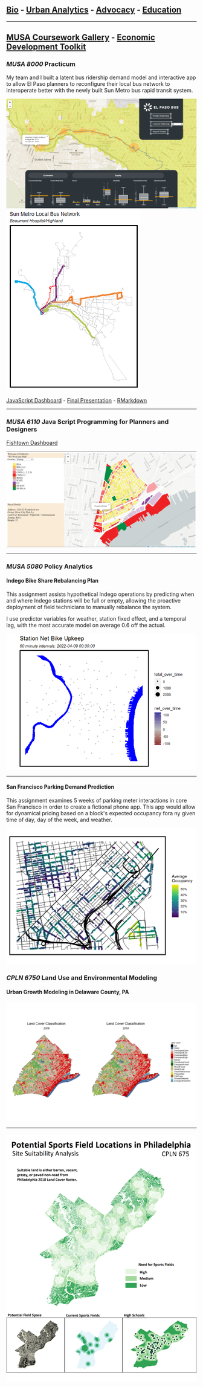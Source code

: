 ## [Bio](/index.md) - [Urban Analytics](/portfolio.md) - [Advocacy](/advocacy.md) - [Education](/education.md) 

---
## [MUSA Coursework Gallery](/portfolio.md) - [Economic Development Toolkit](edt.md)

### _MUSA 8000_ Practicum




My team and I built a latent bus ridership demand model and interactive app to allow El Paso planners to reconfigure their local bus network to interoperate better with the newly built Sun Metro bus rapid transit system.


<img src="images/sunmetoapp.png?raw=true"/>

<img src="images/sunmetro.gif?raw=true"/>


[JavaScript Dashboard](https://chuembucket.github.io/ElPaso-Bus-Network1/App/site/) - [Final Presentation](https://jtrummler.xyz/assets/FinalPres_Practicum_ElPaso_0502.pdf) - [RMarkdown](https://pennmusa.github.io/MUSA_801.io/project_30/index.html)

---

### _MUSA 6110_ Java Script Programming for Planners and Designers

[Fishtown Dashboard](https://chuembucket.github.io/fishtownmap/site/)

<img src="images/fishtownapp.png?raw=true"/>

---

### _MUSA 5080_	Policy Analytics

#### Indego Bike Share Rebalancing Plan

This assignment assists hypothetical Indego operations by predicting when and where Indego stations will be full or empty, allowing the proactive deployment of field technicians to manually rebalance the system.

I use predictor variables for weather, station fixed effect, and a temporal lag, with the most accurate model on average 0.6 off the actual. 

[<img src="images/indego.gif?raw=true"/>](/bsrmd.html)


---
#### San Francisco Parking Demand Prediction

This assignment examines 5 weeks of parking meter interactions in core San Francisco in order to create a fictional phone app. This app would allow for dynamical pricing based on a block's expected occupancy fora ny given time of day, day of the week, and weather. 

[<img src="images/sfpic.png?raw=true"/>](/toknit.html)



### _CPLN 6750_ Land Use and Environmental Modeling
#### Urban Growth Modeling in Delaware County, PA

[<img src="images/landuse2pic.png?raw=true"/>](/landuse2.html)

---

#### 
<img src="images/landuse1-1.png?raw=true"/>
